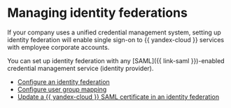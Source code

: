 # Managing identity federations

If your company uses a unified credential management system, setting up identity federation will enable single sign-on to {{ yandex-cloud }} services with employee corporate accounts.

You can set up identity federation with any [SAML]({{ link-saml }})-enabled credential management service (identity provider).

* [Configure an identity federation](./setup-federation.md)
* [Configure user group mapping](./federation-group-mapping.md)
* [Update a {{ yandex-cloud }} SAML certificate in an identity federation](./renew-yc-certificate.md)